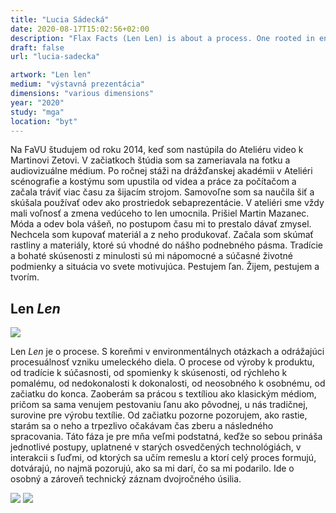 ```yaml
---
title: "Lucia Sádecká"
date: 2020-08-17T15:02:56+02:00
description: "Flax Facts (Len Len) is about a process. One rooted in environmental issues and reflecting the processuality of the creation of a work of art."
draft: false
url: "lucia-sadecka"

artwork: "Len len"
medium: "výstavná prezentácia"
dimensions: "various dimensions"
year: "2020"
study: "mga"
location: "byt"
---
```


Na FaVU študujem od roku 2014, keď som nastúpila do Ateliéru video k Martinovi Zetovi. V začiatkoch štúdia som sa zameriavala na fotku a audiovizuálne médium. Po ročnej stáži na drážďanskej akadémii v Ateliéri scénografie a kostýmu som upustila od videa a práce za počítačom a začala tráviť viac času za šijacím strojom. Samovoľne som sa naučila šiť a skúšala používať odev ako prostriedok sebaprezentácie. V ateliéri sme vždy mali voľnosť a zmena vedúceho to len umocnila. Prišiel Martin Mazanec. Móda a odev bola vášeň, no postupom času mi to prestalo dávať zmysel. Nechcela som kupovať materiál a z neho produkovať. Začala som skúmať rastliny a materiály, ktoré sú vhodné do nášho podnebného pásma. Tradície a bohaté skúsenosti z minulosti sú mi nápomocné a súčasné životné podmienky a situácia vo svete motivujúca. Pestujem ľan. Žijem, pestujem a tvorím.


## Len *Len*

![](/students/sadecka/1.jpg)

Len *Len* je o procese. S koreňmi v environmentálnych otázkach a odrážajúci procesuálnosť vzniku umeleckého diela. O procese od výroby k produktu, od tradície k súčasnosti, od spomienky k skúsenosti, od rýchleho k pomalému, od nedokonalosti k dokonalosti, od neosobného k osobnému, od začiatku do konca. Zaoberám sa prácou s textíliou ako klasickým médiom, pričom sa sama venujem pestovaniu ľanu ako pôvodnej, u nás tradičnej, surovine pre výrobu textílie. Od začiatku pozorne pozorujem, ako rastie, starám sa o neho a trpezlivo očakávam čas zberu a následného spracovania. Táto fáza je pre mňa veľmi podstatná, keďže so sebou prináša jednotlivé postupy, uplatnené v starých osvedčených technológiách, v interakcii s ľuďmi, od ktorých sa učím remeslu a ktorí celý proces formujú, dotvárajú, no najmä pozorujú, ako sa mi darí, čo sa mi podarilo. Ide o osobný a zároveň technický záznam dvojročného úsilia.

![](/students/sadecka/2.jpg)
![](/students/sadecka/3.jpg)
